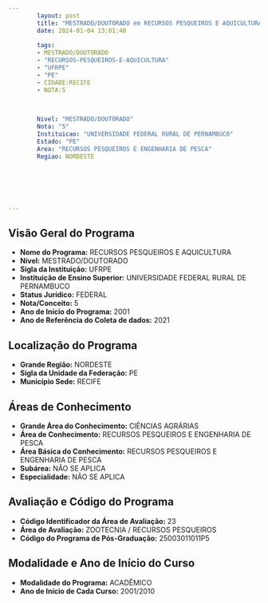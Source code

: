 ```yaml
---
        layout: post
        title: "MESTRADO/DOUTORADO em RECURSOS PESQUEIROS E AQUICULTURA na UFRPE  "
        date: 2024-01-04 13:01:48
     
        tags:
        - MESTRADO/DOUTORADO
        - "RECURSOS-PESQUEIROS-E-AQUICULTURA"
        - "UFRPE"
        - "PE"
        - CIDADE:RECIFE
        - NOTA:5
        
       

        Nivel: "MESTRADO/DOUTORADO"
        Nota: "5"
        Instituicao: "UNIVERSIDADE FEDERAL RURAL DE PERNAMBUCO"
        Estado: "PE"
        Area: "RECURSOS PESQUEIROS E ENGENHARIA DE PESCA"
        Regiao: NORDESTE
        
        
        
        
        
        
---
```

## Visão Geral do Programa
- **Nome do Programa:** RECURSOS PESQUEIROS E AQUICULTURA
- **Nível:** MESTRADO/DOUTORADO
- **Sigla da Instituição:** UFRPE
- **Instituição de Ensino Superior:** UNIVERSIDADE FEDERAL RURAL DE PERNAMBUCO
- **Status Jurídico:** FEDERAL
- **Nota/Conceito:** 5
- **Ano de Início do Programa:** 2001
- **Ano de Referência do Coleta de dados:** 2021

## Localização do Programa
- **Grande Região:** NORDESTE
- **Sigla da Unidade da Federação:** PE
- **Município Sede:** RECIFE

## Áreas de Conhecimento
- **Grande Área do Conhecimento:** CIÊNCIAS AGRÁRIAS
- **Área de Conhecimento:** RECURSOS PESQUEIROS E ENGENHARIA DE PESCA
- **Área Básica do Conhecimento:** RECURSOS PESQUEIROS E ENGENHARIA DE PESCA
- **Subárea:** NÃO SE APLICA
- **Especialidade:** NÃO SE APLICA

## Avaliação e Código do Programa
- **Código Identificador da Área de Avaliação:** 23
- **Área de Avaliação:** ZOOTECNIA / RECURSOS PESQUEIROS
- **Código do Programa de Pós-Graduação:** 25003011011P5


## Modalidade e Ano de Início do Curso
- **Modalidade do Programa:** ACADÊMICO
- **Ano de Início de Cada Curso:** 2001/2010
